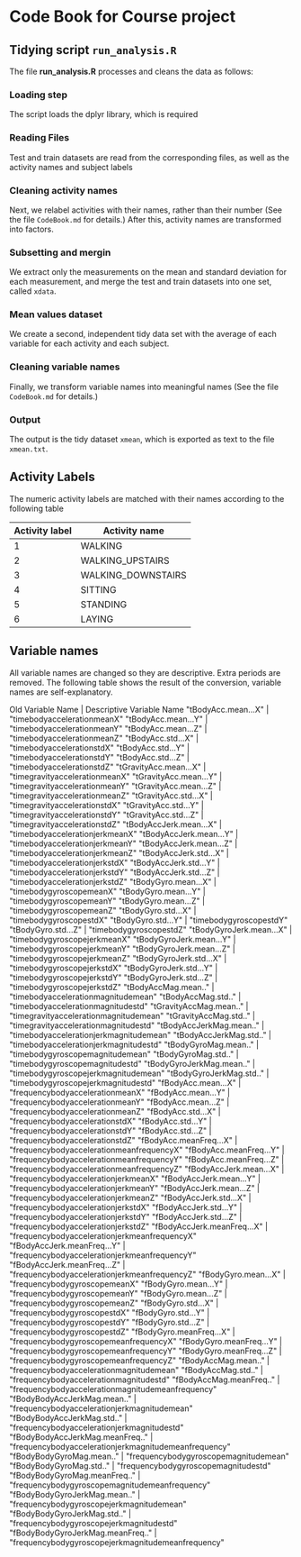 # Code Book for Course project

## Tidying script `run_analysis.R`

The file **run_analysis.R** processes and cleans the data as follows:

### Loading step
The script loads the dplyr library, which is required

### Reading Files
Test and train datasets are read from the corresponding files, as well as the activity names and subject labels

### Cleaning activity names
Next, we relabel activities with their names, rather than their number (See the file `CodeBook.md` for details.) After this, activity names are transformed into factors.

### Subsetting and mergin
We extract only the measurements on the mean and standard deviation for each measurement, and merge the test and train datasets into one set, called `xdata`.

### Mean values dataset
We create a second, independent tidy data set with the average of each variable for each activity and each subject.

### Cleaning variable names
Finally, we transform variable names into meaningful names (See the file `CodeBook.md` for details.)

### Output
The output is the tidy dataset `xmean`, which is exported as text to the file `xmean.txt`.


## Activity Labels

The numeric activity labels are matched with their names according to the following table

Activity label | Activity name
---------------|--------------
1 | WALKING
2 | WALKING_UPSTAIRS
3 | WALKING_DOWNSTAIRS
4 | SITTING
5 | STANDING
6 | LAYING

## Variable names

All variable names are changed so they are descriptive. Extra periods are removed. The following table shows the result of the conversion, variable names are self-explanatory.


Old Variable Name | Descriptive Variable Name
"tBodyAcc.mean...X" | "timebodyaccelerationmeanX"
"tBodyAcc.mean...Y" | "timebodyaccelerationmeanY"
"tBodyAcc.mean...Z" | "timebodyaccelerationmeanZ"
"tBodyAcc.std...X" | "timebodyaccelerationstdX"
"tBodyAcc.std...Y" | "timebodyaccelerationstdY"
"tBodyAcc.std...Z" | "timebodyaccelerationstdZ"
"tGravityAcc.mean...X" | "timegravityaccelerationmeanX"
"tGravityAcc.mean...Y" | "timegravityaccelerationmeanY"
"tGravityAcc.mean...Z" | "timegravityaccelerationmeanZ"
"tGravityAcc.std...X" | "timegravityaccelerationstdX"
"tGravityAcc.std...Y" | "timegravityaccelerationstdY"
"tGravityAcc.std...Z" | "timegravityaccelerationstdZ"
"tBodyAccJerk.mean...X" | "timebodyaccelerationjerkmeanX"
"tBodyAccJerk.mean...Y" | "timebodyaccelerationjerkmeanY"
"tBodyAccJerk.mean...Z" | "timebodyaccelerationjerkmeanZ"
"tBodyAccJerk.std...X" | "timebodyaccelerationjerkstdX"
"tBodyAccJerk.std...Y" | "timebodyaccelerationjerkstdY"
"tBodyAccJerk.std...Z" | "timebodyaccelerationjerkstdZ"
"tBodyGyro.mean...X" | "timebodygyroscopemeanX"
"tBodyGyro.mean...Y" | "timebodygyroscopemeanY"
"tBodyGyro.mean...Z" | "timebodygyroscopemeanZ"
"tBodyGyro.std...X" | "timebodygyroscopestdX"
"tBodyGyro.std...Y" | "timebodygyroscopestdY"
"tBodyGyro.std...Z" | "timebodygyroscopestdZ"
"tBodyGyroJerk.mean...X" | "timebodygyroscopejerkmeanX"
"tBodyGyroJerk.mean...Y" | "timebodygyroscopejerkmeanY"
"tBodyGyroJerk.mean...Z" | "timebodygyroscopejerkmeanZ"
"tBodyGyroJerk.std...X" | "timebodygyroscopejerkstdX"
"tBodyGyroJerk.std...Y" | "timebodygyroscopejerkstdY"
"tBodyGyroJerk.std...Z" | "timebodygyroscopejerkstdZ"
"tBodyAccMag.mean.." | "timebodyaccelerationmagnitudemean"
"tBodyAccMag.std.." | "timebodyaccelerationmagnitudestd"
"tGravityAccMag.mean.." | "timegravityaccelerationmagnitudemean"
"tGravityAccMag.std.." | "timegravityaccelerationmagnitudestd"
"tBodyAccJerkMag.mean.." | "timebodyaccelerationjerkmagnitudemean"
"tBodyAccJerkMag.std.." | "timebodyaccelerationjerkmagnitudestd"
"tBodyGyroMag.mean.." | "timebodygyroscopemagnitudemean"
"tBodyGyroMag.std.." | "timebodygyroscopemagnitudestd"
"tBodyGyroJerkMag.mean.." | "timebodygyroscopejerkmagnitudemean"
"tBodyGyroJerkMag.std.." | "timebodygyroscopejerkmagnitudestd"
"fBodyAcc.mean...X" | "frequencybodyaccelerationmeanX"
"fBodyAcc.mean...Y" | "frequencybodyaccelerationmeanY"
"fBodyAcc.mean...Z" | "frequencybodyaccelerationmeanZ"
"fBodyAcc.std...X" | "frequencybodyaccelerationstdX"
"fBodyAcc.std...Y" | "frequencybodyaccelerationstdY"
"fBodyAcc.std...Z" | "frequencybodyaccelerationstdZ"
"fBodyAcc.meanFreq...X" | "frequencybodyaccelerationmeanfrequencyX"
"fBodyAcc.meanFreq...Y" | "frequencybodyaccelerationmeanfrequencyY"
"fBodyAcc.meanFreq...Z" | "frequencybodyaccelerationmeanfrequencyZ"
"fBodyAccJerk.mean...X" | "frequencybodyaccelerationjerkmeanX"
"fBodyAccJerk.mean...Y" | "frequencybodyaccelerationjerkmeanY"
"fBodyAccJerk.mean...Z" | "frequencybodyaccelerationjerkmeanZ"
"fBodyAccJerk.std...X" | "frequencybodyaccelerationjerkstdX"
"fBodyAccJerk.std...Y" | "frequencybodyaccelerationjerkstdY"
"fBodyAccJerk.std...Z" | "frequencybodyaccelerationjerkstdZ"
"fBodyAccJerk.meanFreq...X" | "frequencybodyaccelerationjerkmeanfrequencyX"
"fBodyAccJerk.meanFreq...Y" | "frequencybodyaccelerationjerkmeanfrequencyY"
"fBodyAccJerk.meanFreq...Z" | "frequencybodyaccelerationjerkmeanfrequencyZ"
"fBodyGyro.mean...X" | "frequencybodygyroscopemeanX"
"fBodyGyro.mean...Y" | "frequencybodygyroscopemeanY"
"fBodyGyro.mean...Z" | "frequencybodygyroscopemeanZ"
"fBodyGyro.std...X" | "frequencybodygyroscopestdX"
"fBodyGyro.std...Y" | "frequencybodygyroscopestdY"
"fBodyGyro.std...Z" | "frequencybodygyroscopestdZ"
"fBodyGyro.meanFreq...X" | "frequencybodygyroscopemeanfrequencyX"
"fBodyGyro.meanFreq...Y" | "frequencybodygyroscopemeanfrequencyY"
"fBodyGyro.meanFreq...Z" | "frequencybodygyroscopemeanfrequencyZ"
"fBodyAccMag.mean.." | "frequencybodyaccelerationmagnitudemean"
"fBodyAccMag.std.." | "frequencybodyaccelerationmagnitudestd"
"fBodyAccMag.meanFreq.." | "frequencybodyaccelerationmagnitudemeanfrequency"
"fBodyBodyAccJerkMag.mean.." | "frequencybodyaccelerationjerkmagnitudemean"
"fBodyBodyAccJerkMag.std.." | "frequencybodyaccelerationjerkmagnitudestd"
"fBodyBodyAccJerkMag.meanFreq.." | "frequencybodyaccelerationjerkmagnitudemeanfrequency"
"fBodyBodyGyroMag.mean.." | "frequencybodygyroscopemagnitudemean"
"fBodyBodyGyroMag.std.." | "frequencybodygyroscopemagnitudestd"
"fBodyBodyGyroMag.meanFreq.." | "frequencybodygyroscopemagnitudemeanfrequency"
"fBodyBodyGyroJerkMag.mean.." | "frequencybodygyroscopejerkmagnitudemean"
"fBodyBodyGyroJerkMag.std.." | "frequencybodygyroscopejerkmagnitudestd"
"fBodyBodyGyroJerkMag.meanFreq.." | "frequencybodygyroscopejerkmagnitudemeanfrequency"


